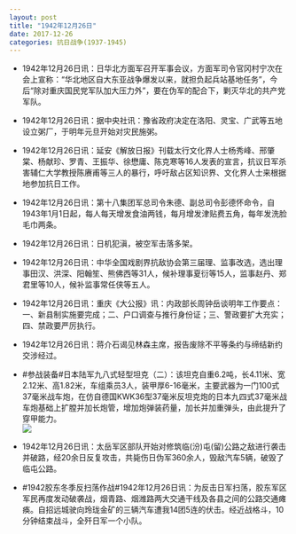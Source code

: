 ```yaml
---
layout: post
title: "1942年12月26日"
date: 2017-12-26
categories: 抗日战争(1937-1945)
---
```


<meta name="referrer" content="no-referrer" />

- 1942年12月26日讯：日华北方面军召开军事会议，方面军司令官冈村宁次在会上宣称：“华北地区自大东亚战争爆发以来，就担负起兵站基地任务”，今后“除对重庆国民党军队加大压力外”，要在伪军的配合下，剿灭华北的共产党军队。 

- 1942年12月26日讯：据中央社讯：豫省政府决定在洛阳、灵宝、广武等五地设立粥厂，于明年元旦开始对灾民施粥。 

- 1942年12月26日讯：延安《解放日报》刊载太行文化界人士杨秀峰、邢肇棠、杨献珍、罗青、王振华、徐懋庸、陈克寒等16人发表的宣言，抗议日军杀害辅仁大学教授陈赓甫等三人的暴行，呼吁敌占区知识界、文化界人士来根据地参加抗日工作。 

- 1942年12月26日讯：第十八集团军总司令朱德、副总司令彭德怀命令，自1943年1月1日起，每人每天增发食油两钱，每月增发津贴费五角，每年发洗脸毛巾两条。 

- 1942年12月26日讯：日机犯滇，被空军击落多架。 

- 1942年12月26日讯：中华全国戏剧界抗敌协会第三届理、监事改选，选出理事田汉、洪深、阳翰笙、熊佛西等31人，候补理事夏衍等15人，监事赵丹、郑君里等10人，候补监事常任侠等五人。 

- 1942年12月26日讯：重庆《大公报》讯：内政部长周钟岳谈明年工作要点：一、新县制实施要完成；二、户口调查与推行身份证；三、警政要扩大充实；四、禁政要严厉执行。 

- 1942年12月26日讯：蒋介石谒见林森主席，报告废除不平等条约与缔结新约交涉经过。 

- #参战装备#日本陆军九八式轻型坦克（二）：该坦克自重6.2吨，长4.11米、宽2.12米、高1.82米，车组乘员3人，装甲厚6-16毫米，主要武器为一门100式37毫米战车炮，在仿自德国KWK36型37毫米反坦克炮的日本九四式37毫米战车炮基础上扩膛并加长炮管，增加炮弹装药量，加长并加重弹头，由此提升了穿甲能力。 <br/><img src="https://wx2.sinaimg.cn/large/aca367d8ly1fmtxv41jiej20rq0fldlw.jpg" />

- 1942年12月26日讯：太岳军区部队开始对修筑临(汾)屯(留)公路之敌进行袭击并破路，经20余日反复攻击，共毙伤日伪军360余人，毁敌汽车5辆，破毁了临屯公路。 

- #1942胶东冬季反扫荡作战#1942年12月26日讯：为反击日军扫荡，胶东军区军民再度发动破袭战，烟青路、烟潍路两大交通干线及各县之间的公路交通瘫痪。自招远城驶向玲珑金矿的三辆汽车遭我14团5连的伏击。经近战格斗，10分钟结束战斗，全歼日军一个小队。 

